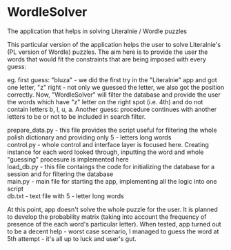 # WordleSolver
The application that helps in solving Literalnie / Wordle puzzles

This particular version of the application helps the user to solve Literalnie's (PL version of Wordle) puzzles.
The aim here is to provide the user the words that would fit the constraints that are being imposed with every guess:

eg. first guess: "bluza" - we did the first try in the "Literalnie" app and got one letter, "z" right - not only we guessed the letter, we also got the position correctly. 
Now, "WordleSolver" will filter the database and provide the user the words which have "z" letter on the right spot (i.e. 4th) and do not contain letters b, l, u, a.
Another guess: procedure continues with another letters to be or not to be included in search filter. 

prepare_data.py - this file provides the script useful for filtering the whole polish dictionary and providing only 5 - letters long words
<br>
control.py - whole control and interface layer is focused here. Creating instance for each word looked through, inputting the word and whole "guessing" procesure is implemented here
<br>
load_db.py - this file contaings the code for initializing the database for a session and for filtering the database
<br>
main.py - main file for starting the app, implementing all the logic into one script
<br>
db.txt - text file with 5 - letter long words

At this point, app doesn't solve the whole puzzle for the user. It is planned to develop the probability matrix (taking into account the frequency of presence of the each word's particular letter).
When tested, app turned out to be a decent help - worst case scenario, I managed to guess the word at 5th attempt - it's all up to luck and user's gut. 
